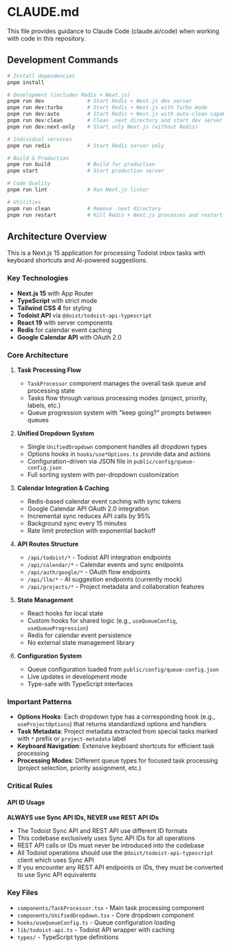 # CLAUDE.md

This file provides guidance to Claude Code (claude.ai/code) when working with code in this repository.

## Development Commands

```bash
# Install dependencies
pnpm install

# Development (includes Redis + Next.js)
pnpm run dev              # Start Redis + Next.js dev server
pnpm run dev:turbo        # Start Redis + Next.js with Turbo mode
pnpm run dev:auto         # Start Redis + Next.js with auto-clean capability
pnpm run dev:clean        # Clean .next directory and start dev server
pnpm run dev:next-only    # Start only Next.js (without Redis)

# Individual services
pnpm run redis            # Start Redis server only

# Build & Production
pnpm run build            # Build for production
pnpm start                # Start production server

# Code Quality
pnpm run lint             # Run Next.js linter

# Utilities
pnpm run clean            # Remove .next directory
pnpm run restart          # Kill Redis + Next.js processes and restart clean
```

## Architecture Overview

This is a Next.js 15 application for processing Todoist inbox tasks with keyboard shortcuts and AI-powered suggestions.

### Key Technologies
- **Next.js 15** with App Router
- **TypeScript** with strict mode
- **Tailwind CSS 4** for styling
- **Todoist API** via `@doist/todoist-api-typescript`
- **React 19** with server components
- **Redis** for calendar event caching
- **Google Calendar API** with OAuth 2.0

### Core Architecture

1. **Task Processing Flow**
   - `TaskProcessor` component manages the overall task queue and processing state
   - Tasks flow through various processing modes (project, priority, labels, etc.)
   - Queue progression system with "keep going?" prompts between queues

2. **Unified Dropdown System**
   - Single `UnifiedDropdown` component handles all dropdown types
   - Options hooks in `hooks/use*Options.ts` provide data and actions
   - Configuration-driven via JSON file in `public/config/queue-config.json`
   - Full sorting system with per-dropdown customization

3. **Calendar Integration & Caching**
   - Redis-based calendar event caching with sync tokens
   - Google Calendar API OAuth 2.0 integration
   - Incremental sync reduces API calls by 95%
   - Background sync every 15 minutes
   - Rate limit protection with exponential backoff

4. **API Routes Structure**
   - `/api/todoist/*` - Todoist API integration endpoints
   - `/api/calendar/*` - Calendar events and sync endpoints
   - `/api/auth/google/*` - OAuth flow endpoints
   - `/api/llm/*` - AI suggestion endpoints (currently mock)
   - `/api/projects/*` - Project metadata and collaboration features

5. **State Management**
   - React hooks for local state
   - Custom hooks for shared logic (e.g., `useQueueConfig`, `useQueueProgression`)
   - Redis for calendar event persistence
   - No external state management library

6. **Configuration System**
   - Queue configuration loaded from `public/config/queue-config.json`
   - Live updates in development mode
   - Type-safe with TypeScript interfaces

### Important Patterns

- **Options Hooks**: Each dropdown type has a corresponding hook (e.g., `useProjectOptions`) that returns standardized options and handlers
- **Task Metadata**: Project metadata extracted from special tasks marked with `*` prefix or `project-metadata` label
- **Keyboard Navigation**: Extensive keyboard shortcuts for efficient task processing
- **Processing Modes**: Different queue types for focused task processing (project selection, priority assignment, etc.)

### Critical Rules

#### API ID Usage
**ALWAYS use Sync API IDs, NEVER use REST API IDs**
- The Todoist Sync API and REST API use different ID formats
- This codebase exclusively uses Sync API IDs for all operations
- REST API calls or IDs must never be introduced into the codebase
- All Todoist operations should use the `@doist/todoist-api-typescript` client which uses Sync API
- If you encounter any REST API endpoints or IDs, they must be converted to use Sync API equivalents

### Key Files
- `components/TaskProcessor.tsx` - Main task processing component
- `components/UnifiedDropdown.tsx` - Core dropdown component
- `hooks/useQueueConfig.ts` - Queue configuration loading
- `lib/todoist-api.ts` - Todoist API wrapper with caching
- `types/` - TypeScript type definitions
